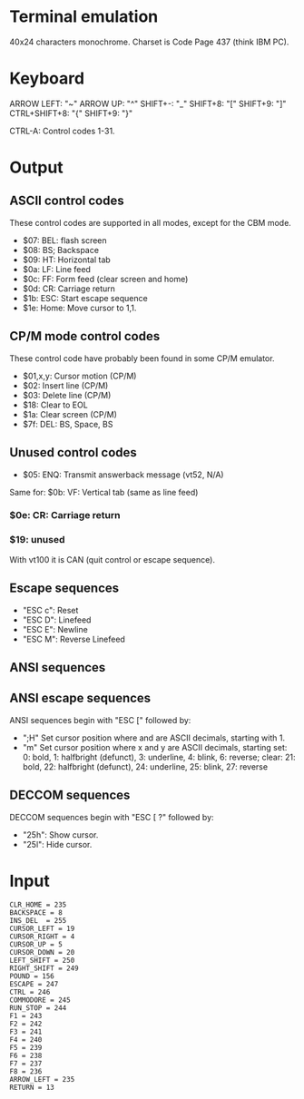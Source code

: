 Terminal emulation
==================

40x24 characters monochrome. Charset is Code Page 437 (think IBM PC).

# Keyboard

ARROW LEFT:     "~"
ARROW UP:       "^"
SHIFT+-:        "_"
SHIFT+8:        "["
SHIFT+9:        "]"
CTRL+SHIFT+8:   "{"
SHIFT+9:        "}"

CTRL-A:   Control codes 1-31.

# Output

## ASCII control codes

These control codes are supported in all modes, except for the
CBM mode.

* $07: BEL: flash screen
* $08: BS; Backspace
* $09: HT: Horizontal tab
* $0a: LF: Line feed
* $0c: FF: Form feed (clear screen and home)
* $0d: CR: Carriage return
* $1b: ESC: Start escape sequence
* $1e: Home: Move cursor to 1,1.

## CP/M mode control codes

These control code have probably been found in some
CP/M emulator.

* $01,x,y:   Cursor motion (CP/M)
* $02:       Insert line (CP/M)
* $03:       Delete line (CP/M)
* $18:       Clear to EOL
* $1a:       Clear screen (CP/M)
* $7f:       DEL: BS, Space, BS

## Unused control codes

* $05:       ENQ: Transmit answerback message (vt52, N/A)

Same for:
$0b:       VF: Vertical tab (same as line feed)

### $0e:       CR: Carriage return
### $19:       unused

With vt100 it is CAN (quit control or escape sequence).


## Escape sequences

* "ESC c": Reset
* "ESC D": Linefeed
* "ESC E": Newline
* "ESC M": Reverse Linefeed

## ANSI sequences

## ANSI escape sequences

ANSI sequences begin with "ESC [" followed by:

* "<x>;<y>H"   Set cursor position where <x> and <y> are ASCII decimals,
  starting with 1.
* "<c>m"   Set cursor position where x and y are ASCII decimals, starting
  set: 0: bold, 1: halfbright (defunct), 3: underline, 4: blink, 6: reverse;
  clear: 21: bold, 22: halfbright (defunct), 24: underline, 25: blink,
         27: reverse

## DECCOM sequences

DECCOM sequences begin with "ESC [ ?" followed by:

* "25h": Show cursor.
* "25l": Hide cursor.

# Input

```
CLR_HOME = 235
BACKSPACE = 8
INS_DEL  = 255
CURSOR_LEFT = 19
CURSOR_RIGHT = 4
CURSOR_UP = 5
CURSOR_DOWN = 20
LEFT_SHIFT = 250
RIGHT_SHIFT = 249
POUND = 156
ESCAPE = 247
CTRL = 246
COMMODORE = 245
RUN_STOP = 244
F1 = 243
F2 = 242
F3 = 241
F4 = 240
F5 = 239
F6 = 238
F7 = 237
F8 = 236
ARROW_LEFT = 235
RETURN = 13
```
